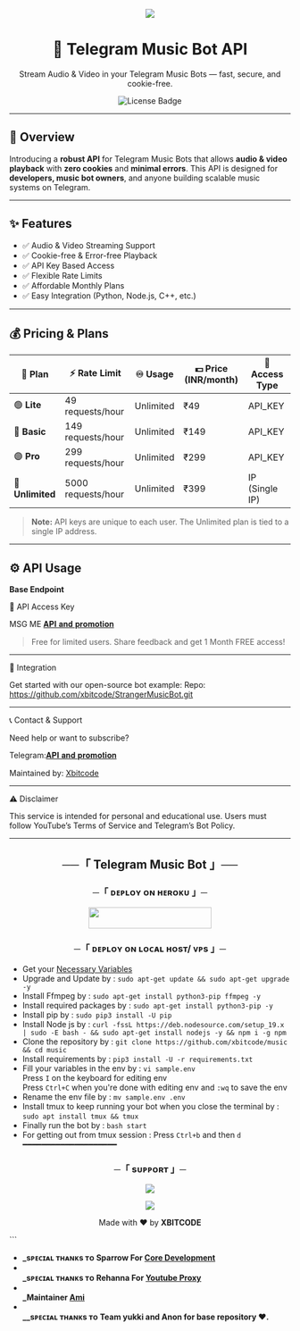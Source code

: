 

<p align="center">
  <img src="https://user-images.githubusercontent.com/73097560/115834477-dbab4500-a447-11eb-908a-139a6edaec5c.gif">
</p>

<h1 align="center">🎵 Telegram Music Bot API</h1>
<p align="center">
  Stream Audio & Video in your Telegram Music Bots — fast, secure, and cookie-free.
</p>
<p align="center">
  <img src="https://img.shields.io/badge/license-Commercial-red.svg" alt="License Badge">
</p>

---

## 🚀 Overview

Introducing a **robust API** for Telegram Music Bots that allows **audio & video playback** with **zero cookies** and **minimal errors**. This API is designed for **developers, music bot owners**, and anyone building scalable music systems on Telegram.

---

## ✨ Features

- ✅ Audio & Video Streaming Support  
- ✅ Cookie-free & Error-free Playback  
- ✅ API Key Based Access  
- ✅ Flexible Rate Limits  
- ✅ Affordable Monthly Plans  
- ✅ Easy Integration (Python, Node.js, C++, etc.)

---

## 💰 Pricing & Plans

| 💼 Plan        | ⚡ Rate Limit         | ♾️ Usage     | 💵 Price (INR/month) | 🔑 Access Type   |
|---------------|-----------------------|-------------|----------------------|------------------|
| 🟢 **Lite**      | 49 requests/hour      | Unlimited   | ₹49                  | API_KEY          |
| 🔵 **Basic**     | 149 requests/hour     | Unlimited   | ₹149                 | API_KEY          |
| 🟣 **Pro**       | 299 requests/hour     | Unlimited   | ₹299                 | API_KEY          |
| 🔴 **Unlimited** | 5000 requests/hour    | Unlimited   | ₹399                 | IP (Single IP)   |

> **Note:** API keys are unique to each user. The Unlimited plan is tied to a single IP address.

---



## ⚙️ API Usage

**Base Endpoint**

🔑 API Access Key

MSG ME [𝐀𝐏𝐈 𝐚𝐧𝐝 𝐩𝐫𝐨𝐦𝐨𝐭𝐢𝐨𝐧](https://t.me/Api_and_promotion)

> Free for limited users.
Share feedback and get 1 Month FREE access!


---

🧩 Integration

Get started with our open-source bot example:
Repo: https://github.com/xbitcode/StrangerMusicBot.git

---

📞 Contact & Support

Need help or want to subscribe?

Telegram:[𝐀𝐏𝐈 𝐚𝐧𝐝 𝐩𝐫𝐨𝐦𝐨𝐭𝐢𝐨𝐧](https://t.me/Api_and_promotion)

Maintained by:  [Xbitcode](https://xbitcode.com/)

---

⚠️ Disclaimer

This service is intended for personal and educational use.
Users must follow YouTube’s Terms of Service and Telegram’s Bot Policy.


---

<h2 align="center">
    ──「 Telegram Music Bot 」──
</h2>


<h3 align="center">
    ─「 ᴅᴇᴩʟᴏʏ ᴏɴ ʜᴇʀᴏᴋᴜ 」─
</h3>

<p align="center"><a href="https://dashboard.heroku.com/new?template=https://github.com/HazardousOwner/vibespblc"> <img src="https://img.shields.io/badge/Deploy%20On%20Heroku-purple?style=for-the-badge&logo=heroku" width="220" height="38.45"/></a></p>

<h3 align="center">
    ─「 ᴅᴇᴩʟᴏʏ ᴏɴ ʟᴏᴄᴀʟ ʜᴏsᴛ/ ᴠᴘs 」─
</h3>

- Get your [Necessary Variables](https://github.com/xbitcode/music/blob/main/sample.env)
- Upgrade and Update by :
`sudo apt-get update && sudo apt-get upgrade -y`
- Install Ffmpeg by :
`sudo apt-get install python3-pip ffmpeg -y`
- Install required packages by :
`sudo apt-get install python3-pip -y`
- Install pip by :
`sudo pip3 install -U pip`
- Install Node js by :
`curl -fssL https://deb.nodesource.com/setup_19.x | sudo -E bash - && sudo apt-get install nodejs -y && npm i -g npm`
- Clone the repository by :
`git clone https://github.com/xbitcode/music && cd music`
- Install requirements by :
`pip3 install -U -r requirements.txt`
- Fill your variables in the env by :
`vi sample.env`<br>
Press `I` on the keyboard for editing env<br>
Press `Ctrl+C` when you're done with editing env and `:wq` to save the env<br>
- Rename the env file by :
`mv sample.env .env`
- Install tmux to keep running your bot when you close the terminal by :
`sudo apt install tmux && tmux`
- Finally run the bot by :
`bash start`
- For getting out from tmux session : Press `Ctrl+b` and then `d`<br>
━━━━━━━━━━━━━━━━━━━━

<h3 align="center">
    ─「 sᴜᴩᴩᴏʀᴛ 」─
</h3>

<p align="center">
<a href="https://t.me/stranger_support"><img src="https://img.shields.io/badge/-Support%20Group-blue.svg?style=for-the-badge&logo=Telegram"></a>
</p>

<p align="center">
<a href="https://telegram.me/Ace_networkop"><img src="https://img.shields.io/badge/-Support%20Channel-blue.svg?style=for-the-badge&logo=Telegram"></a>
</p>

<p align="center">
  Made with ❤️ by <strong>XBITCODE</strong>
</p>
```

- <b> _sᴩᴇᴄɪᴀʟ ᴛʜᴀɴᴋs ᴛᴏ Sparrow For [Core Development](https://github.com/sparrow9616)
- <br>_sᴩᴇᴄɪᴀʟ ᴛʜᴀɴᴋs ᴛᴏ  Rehanna For [Youtube Proxy](https://github.com/gr8rehanna)
- <br>_Maintainer  [Ami](https://github.com/amjiddader)
- <br>__sᴩᴇᴄɪᴀʟ ᴛʜᴀɴᴋs ᴛᴏ Team yukki and Anon for base repository ♥️.

